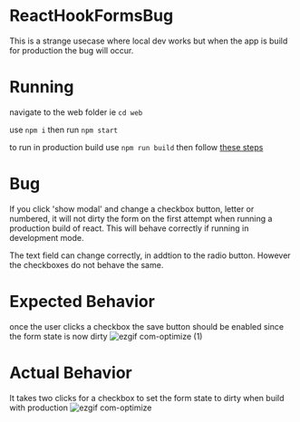 # ReactHookFormsBug
This is a strange usecase where local dev works but when the app is build for production the bug will occur. 


# Running 
navigate to the web folder ie `cd web`

use `npm i` then run `npm start`

to run in production build use `npm run build` then follow [these steps](https://create-react-app.dev/docs/deployment#static-server)

# Bug 
If you click 'show modal' and change a checkbox button, letter or numbered, it will not dirty the form on the first attempt when running a production build of react. 
This will behave correctly if running in development mode. 

The text field can change correctly, in addtion to the radio button. However the checkboxes do not behave the same. 

# Expected Behavior 
once the user clicks a checkbox the save button should be enabled since the form state is now dirty
![ezgif com-optimize (1)](https://user-images.githubusercontent.com/1061957/232148517-9243bbc0-e40e-4c01-8048-4d424a8f6eab.gif)


# Actual Behavior 
It takes two clicks for a checkbox to set the form state to dirty when build with production
![ezgif com-optimize](https://user-images.githubusercontent.com/1061957/232148533-be8ce924-ed78-4b49-8735-33d6207a1081.gif)

